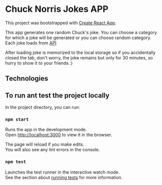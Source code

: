 # Chuck Norris Jokes APP

This project was bootstrapped with [Create React App](https://github.com/facebook/create-react-app).

This app generates one random Chuck's joke. You can choose a category for which a joke will be generated or you can choose random category.
Each joke loads from [API](https://api.chucknorris.io/#!)

After loading joke is memorized to the local storage so if you accidentally closed the tab, don't worry, the joke remains but only for 30 minutes, so hurry to show it to your friends :)

## Technologies

## To run ant test the project locally

In the project directory, you can run:

### `npm start`

Runs the app in the development mode.\
Open [http://localhost:3000](http://localhost:3000) to view it in the browser.

The page will reload if you make edits.\
You will also see any lint errors in the console.

### `npm test`

Launches the test runner in the interactive watch mode.\
See the section about [running tests](https://facebook.github.io/create-react-app/docs/running-tests) for more information.
